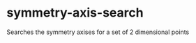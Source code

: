 symmetry-axis-search
====================

Searches the symmetry axises for a set of 2 dimensional points
